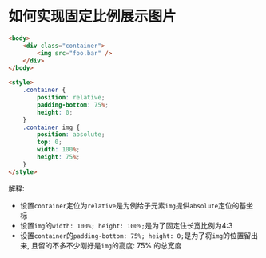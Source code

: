 
# 如何实现固定比例展示图片

```html
<body>
    <div class="container">
        <img src="foo.bar" />
    </div>
</body>

<style>
    .container {
        position: relative;
        padding-bottom: 75%;
        height: 0;
    }
    .container img {
        position: absolute;
        top: 0;
        width: 100%;
        height: 75%;
    }
</style>
```

解释:

- 设置`container`定位为`relative`是为例给子元素`img`提供`absolute`定位的基坐标  
- 设置`img`的`width: 100%; height: 100%;`是为了固定住长宽比例为4:3  
- 设置`container`的`padding-bottom: 75%; height: 0;`是为了将`img`的位置留出来, 且留的不多不少刚好是`img`的高度: 75% 的总宽度
